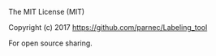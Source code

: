 The MIT License (MIT)

Copyright (c) 2017 https://github.com/parnec/Labeling_tool

For open source sharing.

